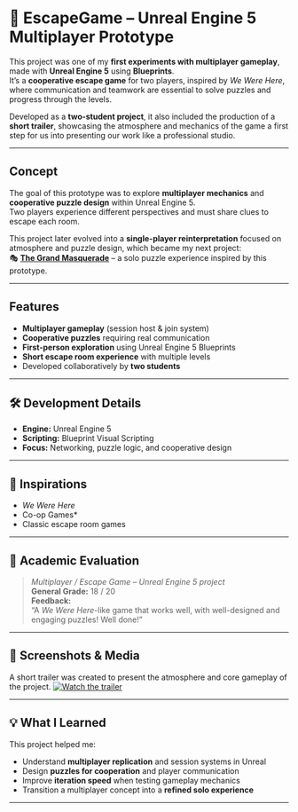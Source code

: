# 🔐 EscapeGame – Unreal Engine 5 Multiplayer Prototype

This project was one of my **first experiments with multiplayer gameplay**, made with **Unreal Engine 5** using **Blueprints**.  
It’s a **cooperative escape game** for two players, inspired by *We Were Here*, where communication and teamwork are essential to solve puzzles and progress through the levels. 

Developed as a **two-student project**, it also included the production of a **short trailer**, showcasing the atmosphere and mechanics of the game a first step for us into presenting our work like a professional studio.

---

## Concept

The goal of this prototype was to explore **multiplayer mechanics** and **cooperative puzzle design** within Unreal Engine 5.  
Two players experience different perspectives and must share clues to escape each room.

This project later evolved into a **single-player reinterpretation** focused on atmosphere and puzzle design, which became my next project:  
🎭 **[The Grand Masquerade](#)** – a solo puzzle experience inspired by this prototype.

---

## Features

-  **Multiplayer gameplay** (session host & join system)  
-  **Cooperative puzzles** requiring real communication  
-  **First-person exploration** using Unreal Engine 5 Blueprints  
-  **Short escape room experience** with multiple levels  
-  Developed collaboratively by **two students**

---

## 🛠️ Development Details

- **Engine:** Unreal Engine 5  
- **Scripting:** Blueprint Visual Scripting  
- **Focus:** Networking, puzzle logic, and cooperative design  

---

## 🎨 Inspirations

- *We Were Here*  
- Co-op Games*  
- Classic escape room games  

---

## 🧾 Academic Evaluation

> *Multiplayer / Escape Game – Unreal Engine 5 project*  
> **General Grade:** 18 / 20  
> **Feedback:**  
> “A *We Were Here*-like game that works well, with well-designed and engaging puzzles! Well done!”

---

## 📸 Screenshots & Media

A short trailer was created to present the atmosphere and core gameplay of the project. 
[![Watch the trailer](https://img.youtube.com/vi/blayX07Aag8/maxresdefault.jpg)]([https://youtu.be/ID_DE_TA_VIDEO](https://www.youtube.com/watch?v=blayX07Aag8))

---

## 💡 What I Learned

This project helped me:
- Understand **multiplayer replication** and session systems in Unreal  
- Design **puzzles for cooperation** and player communication  
- Improve **iteration speed** when testing gameplay mechanics  
- Transition a multiplayer concept into a **refined solo experience**

---

